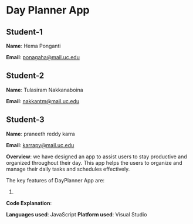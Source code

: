 


# Day Planner App



## Student-1

**Name**: Hema Ponganti

**Email**: ponagaha@mail.uc.edu
## Student-2

**Name**: Tulasiram Nakkanaboina

**Email**: nakkantm@mail.uc.edu

## Student-3

**Name**: praneeth reddy karra

**Email**: karrapy@mail.uc.edu



**Overview**: we have designed an app to assist users to stay productive and organized throughout their day. This app helps the users to organize and manage their daily tasks and schedules effectively.

The key features of DayPlanner App are:

1)

**Code Explanation**:  

**Languages used**: JavaScript
**Platform used**: Visual Studio


